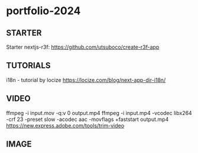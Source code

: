 # portfolio-2024

## STARTER

Starter nextjs-r3f:
https://github.com/utsuboco/create-r3f-app

## TUTORIALS

i18n - tutorial by locize
https://locize.com/blog/next-app-dir-i18n/

## VIDEO

ffmpeg -i input.mov -q:v 0 output.mp4
ffmpeg -i input.mp4 -vcodec libx264 -crf 23 -preset slow -acodec aac -movflags +faststart output.mp4
https://new.express.adobe.com/tools/trim-video

## IMAGE
